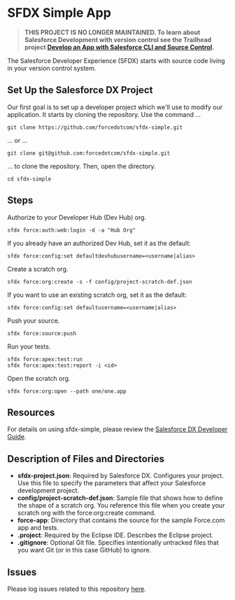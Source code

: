 # SFDX Simple App

> **THIS PROJECT IS NO LONGER MAINTAINED. To learn about Salesforce Development with version control see the Trailhead project [Develop an App with Salesforce CLI and Source Control](https://trailhead.salesforce.com/content/learn/projects/develop-app-with-salesforce-cli-and-source-control).**

The Salesforce Developer Experience (SFDX) starts with source code living in your version control system.

## Set Up the Salesforce DX Project

Our first goal is to set up a developer project which we'll use to modify our application. It starts by cloning the repository. Use the command ...

    git clone https://github.com/forcedotcom/sfdx-simple.git

… or ...

    git clone git@github.com:forcedotcom/sfdx-simple.git

… to clone the repository. Then, open the directory.

    cd sfdx-simple
    
## Steps

Authorize to your Developer Hub (Dev Hub) org.

    sfdx force:auth:web:login -d -a "Hub Org"

If you already have an authorized Dev Hub, set it as the default:

    sfdx force:config:set defaultdevhubusername=<username|alias>

Create a scratch org.

    sfdx force:org:create -s -f config/project-scratch-def.json

If you want to use an existing scratch org, set it as the default:

    sfdx force:config:set defaultusername=<username|alias>

Push your source.

    sfdx force:source:push

Run your tests.

    sfdx force:apex:test:run
    sfdx force:apex:test:report -i <id>

Open the scratch org.

    sfdx force:org:open --path one/one.app

## Resources

For details on using sfdx-simple, please review the [Salesforce DX Developer Guide](https://developer.salesforce.com/docs/atlas.en-us.sfdx_dev.meta/sfdx_dev).

## Description of Files and Directories  

* **sfdx-project.json**: Required by Salesforce DX. Configures your project.  Use this file to specify the parameters that affect your Salesforce development project.
* **config/project-scratch-def.json**: Sample file that shows how to define the shape of a scratch org.  You reference this file when you create your scratch org with the force:org:create command.   
* **force-app**: Directory that contains the source for the sample Force.com app and tests.   
* **.project**:  Required by the Eclipse IDE.  Describes the Eclipse project. 
* **.gitignore**:  Optional Git file. Specifies intentionally untracked files that you want Git (or in this case GitHub) to ignore.

## Issues

Please log issues related to this repository [here](https://github.com/forcedotcom/sfdx-simple/issues).
